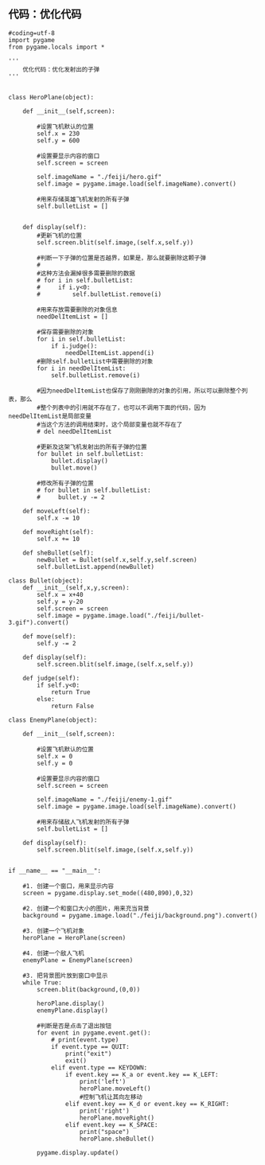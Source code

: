 ## 代码：优化代码

    #coding=utf-8
    import pygame
    from pygame.locals import *

    '''
        优化代码：优化发射出的子弹
    '''


    class HeroPlane(object):

        def __init__(self,screen):

            #设置飞机默认的位置
            self.x = 230
            self.y = 600

            #设置要显示内容的窗口
            self.screen = screen

            self.imageName = "./feiji/hero.gif"
            self.image = pygame.image.load(self.imageName).convert()

            #用来存储英雄飞机发射的所有子弹
            self.bulletList = []


        def display(self):
            #更新飞机的位置
            self.screen.blit(self.image,(self.x,self.y))

            #判断一下子弹的位置是否越界，如果是，那么就要删除这颗子弹
            #
            #这种方法会漏掉很多需要删除的数据
            # for i in self.bulletList:
            #     if i.y<0:
            #         self.bulletList.remove(i)

            #用来存放需要删除的对象信息
            needDelItemList = []

            #保存需要删除的对象
            for i in self.bulletList:
                if i.judge():
                    needDelItemList.append(i)
            #删除self.bulletList中需要删除的对象
            for i in needDelItemList:
                self.bulletList.remove(i)

            #因为needDelItemList也保存了刚刚删除的对象的引用，所以可以删除整个列表，那么
            #整个列表中的引用就不存在了，也可以不调用下面的代码，因为needDelItemList是局部变量
            #当这个方法的调用结束时，这个局部变量也就不存在了
            # del needDelItemList

            #更新及这架飞机发射出的所有子弹的位置
            for bullet in self.bulletList:
                bullet.display()
                bullet.move()

            #修改所有子弹的位置
            # for bullet in self.bulletList:
            #     bullet.y -= 2

        def moveLeft(self):
            self.x -= 10

        def moveRight(self):
            self.x += 10

        def sheBullet(self):
            newBullet = Bullet(self.x,self.y,self.screen)
            self.bulletList.append(newBullet)

    class Bullet(object):
        def __init__(self,x,y,screen):
            self.x = x+40
            self.y = y-20
            self.screen = screen
            self.image = pygame.image.load("./feiji/bullet-3.gif").convert()

        def move(self):
            self.y -= 2

        def display(self):
            self.screen.blit(self.image,(self.x,self.y))

        def judge(self):
            if self.y<0:
                return True
            else:
                return False

    class EnemyPlane(object):

        def __init__(self,screen):

            #设置飞机默认的位置
            self.x = 0
            self.y = 0

            #设置要显示内容的窗口
            self.screen = screen

            self.imageName = "./feiji/enemy-1.gif"
            self.image = pygame.image.load(self.imageName).convert()

            #用来存储敌人飞机发射的所有子弹
            self.bulletList = []

        def display(self):
            self.screen.blit(self.image,(self.x,self.y))


    if __name__ == "__main__":

        #1. 创建一个窗口，用来显示内容
        screen = pygame.display.set_mode((480,890),0,32)

        #2. 创建一个和窗口大小的图片，用来充当背景
        background = pygame.image.load("./feiji/background.png").convert()

        #3. 创建一个飞机对象
        heroPlane = HeroPlane(screen)

        #4. 创建一个敌人飞机
        enemyPlane = EnemyPlane(screen)

        #3. 把背景图片放到窗口中显示
        while True:
            screen.blit(background,(0,0))

            heroPlane.display()
            enemyPlane.display()

            #判断是否是点击了退出按钮
            for event in pygame.event.get():
                # print(event.type)
                if event.type == QUIT:
                    print("exit")
                    exit()
                elif event.type == KEYDOWN:
                    if event.key == K_a or event.key == K_LEFT:
                        print('left')
                        heroPlane.moveLeft()
                        #控制飞机让其向左移动
                    elif event.key == K_d or event.key == K_RIGHT:
                        print('right')
                        heroPlane.moveRight()
                    elif event.key == K_SPACE:
                        print("space")
                        heroPlane.sheBullet()

            pygame.display.update()
